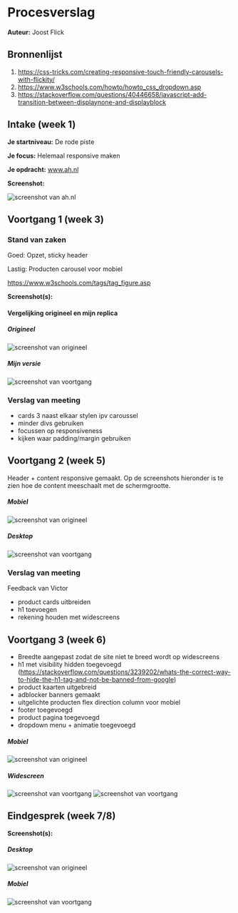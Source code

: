 # Procesverslag
**Auteur:** Joost Flick

## Bronnenlijst
1. https://css-tricks.com/creating-responsive-touch-friendly-carousels-with-flickity/
2. https://www.w3schools.com/howto/howto_css_dropdown.asp
3. https://stackoverflow.com/questions/40446658/javascript-add-transition-between-displaynone-and-displayblock


## Intake (week 1)

**Je startniveau:** De rode piste

**Je focus:** Helemaal responsive maken

**Je opdracht:** www.ah.nl

**Screenshot:**

![screenshot van ah.nl](images/screenshot.png)

## Voortgang 1 (week 3)

### Stand van zaken

Goed: Opzet, sticky header

Lastig: Producten carousel voor mobiel

https://www.w3schools.com/tags/tag_figure.asp

**Screenshot(s):**

#### Vergelijking origineel en mijn replica

##### Origineel
![screenshot van origineel](images/screenshotorigineel.JPG)
##### Mijn versie
![screenshot van voortgang](images/screenshotweek3.JPG)

### Verslag van meeting

- cards 3 naast elkaar stylen ipv caroussel
- minder divs gebruiken
- focussen op responsiveness
- kijken waar padding/margin gebruiken


## Voortgang 2 (week 5)

Header + content responsive gemaakt.
Op de screenshots hieronder is te zien hoe de content meeschaalt met de schermgrootte.

##### Mobiel
![screenshot van origineel](images/screenshotweek5.JPG)
##### Desktop
![screenshot van voortgang](images/screenshotweek5desktop.JPG)

### Verslag van meeting
Feedback van Victor

- product cards uitbreiden
- h1 toevoegen
- rekening houden met widescreens

## Voortgang 3 (week 6)

- Breedte aangepast zodat de site niet te breed wordt op widescreens
- h1 met visibility hidden toegevoegd (https://stackoverflow.com/questions/3239202/whats-the-correct-way-to-hide-the-h1-tag-and-not-be-banned-from-google)
- product kaarten uitgebreid
- adblocker banners gemaakt
- uitgelichte producten flex direction column voor mobiel
- footer toegevoegd
- product pagina toegevoegd
- dropdown menu + animatie toegevoegd

##### Mobiel
![screenshot van origineel](images/screenshotuitgelicht.JPG)
##### Widescreen
![screenshot van voortgang](images/screenshotwidescreen.JPG)
![screenshot van voortgang](images/productpagina.JPG)


## Eindgesprek (week 7/8)

**Screenshot(s):**
##### Desktop
![screenshot van origineel](images/fullsizescreenshot.png)


##### Mobiel
![screenshot van voortgang](images/fullsizemobile.png)


